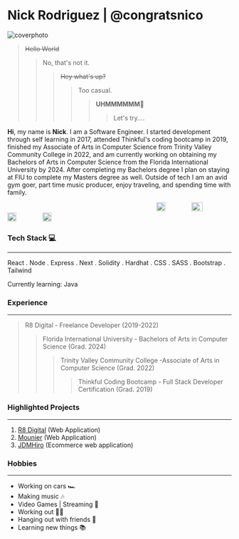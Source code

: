 
# Nick Rodriguez | @congratsnico

![coverphoto](https://i.ibb.co/k6ccKW7/github-Banner.png)

>~~Hello World~~
>>No, that's not it.
>>>~~Hey what's up?~~
>>>>Too casual.
>>>>>**UHMMMMMM**🤔 
>>>>>>Let's try....


**Hi**, my name is **Nick**. I am a Software Engineer. I started development through self learning in 2017, attended Thinkful's coding bootcamp in 2019, finished my Associate of Arts in Computer Science from Trinity Valley Community College in 2022, and am currently working on obtaining my Bachelors of Arts in Computer Science from the Florida International University by 2024. After completing my Bachelors degree I plan on staying at FIU to complete my Masters degree as well. Outside of tech I am an avid gym goer, part time music producer, enjoy traveling, and spending time with family.


&nbsp;&nbsp;&nbsp;&nbsp;&nbsp;&nbsp;&nbsp;&nbsp;&nbsp;&nbsp;&nbsp;&nbsp;&nbsp;&nbsp;&nbsp;&nbsp;&nbsp;&nbsp;&nbsp;&nbsp;&nbsp;&nbsp;&nbsp;&nbsp;&nbsp;&nbsp;&nbsp;&nbsp;&nbsp;&nbsp;&nbsp;&nbsp;&nbsp;&nbsp;&nbsp;&nbsp;&nbsp;&nbsp;&nbsp;&nbsp;&nbsp;&nbsp;&nbsp;&nbsp;&nbsp;&nbsp;&nbsp;&nbsp;&nbsp;&nbsp;&nbsp;&nbsp;&nbsp;&nbsp;&nbsp;&nbsp;&nbsp;&nbsp;&nbsp;&nbsp;&nbsp;&nbsp;&nbsp;&nbsp;&nbsp;&nbsp;&nbsp;&nbsp;&nbsp;&nbsp;&nbsp;&nbsp;&nbsp;&nbsp;&nbsp;&nbsp;&nbsp;&nbsp;&nbsp;&nbsp;&nbsp;&nbsp;&nbsp;&nbsp;&nbsp;[<img src="https://user-images.githubusercontent.com/26389415/189967329-9f68aee9-3163-4b27-bed2-98d8512f1e50.png" width="20" height="20">](https://www.linkedin.com/in/nicolasmrodriguez/)&nbsp;&nbsp;&nbsp;&nbsp;&nbsp;&nbsp;&nbsp;&nbsp;&nbsp;&nbsp;&nbsp;&nbsp;&nbsp;&nbsp;&nbsp;[<img src="https://pngimg.com/uploads/twitter/twitter_PNG9.png" width="25" height="20">](https://twitter.com/congratsnico)&nbsp;&nbsp;&nbsp;&nbsp;&nbsp;&nbsp;&nbsp;&nbsp;&nbsp;&nbsp;&nbsp;&nbsp;&nbsp;&nbsp;&nbsp;[<img src="https://www.freepnglogos.com/uploads/hd-instagram-logo-new-design-is-png-format-18.png" width="20" height="20">](https://www.instagram.com/congratsnico/)&nbsp;&nbsp;&nbsp;&nbsp;&nbsp;&nbsp;&nbsp;&nbsp;&nbsp;&nbsp;&nbsp;&nbsp;&nbsp;&nbsp;&nbsp;[<img src="https://static1.squarespace.com/static/5ca1f1b5e8ba44f99af01c3a/t/5ca5c004e4966b968641cf8c/1591169266400/" width="20" height="20">](http://nrodriguez.site)




### Tech Stack 💻
***
React . Node . Express . Next . Solidity . Hardhat . CSS . SASS . Bootstrap . Tailwind

Currently learning: Java

### Experience 
***
> R8 Digital - Freelance Developer (2019-2022)
>> Florida International University - Bachelors of Arts in Computer Science (Grad. 2024)
>>> Trinity Valley Community College -Associate of Arts in Computer Science (Grad. 2022)
>>>> Thinkful Coding Bootcamp - Full Stack Developer Certification (Grad. 2019)

### Highlighted Projects 
***
1. [R8 Digital](https://github.com/nrodriguez04/r8-digital-application) (Web Application)
2. [Mounier](https://github.com/nrodriguez04/mounierclothing) (Web Application)
3. [JDMHiro](https://github.com/nrodriguez04/jdmhiro) (Ecommerce web application) 


### Hobbies
***
- Working on cars 🏎️
- Making music 🎶
- Video Games | Streaming 🔫
- Working out 🏋🏼
- Hanging out with friends 🍻
- Learning new things 📚





